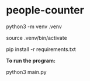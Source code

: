 # people-counter

python3 -m venv .venv

source .venv/bin/activate

pip install -r requirements.txt

**To run the program:**

python3 main.py
